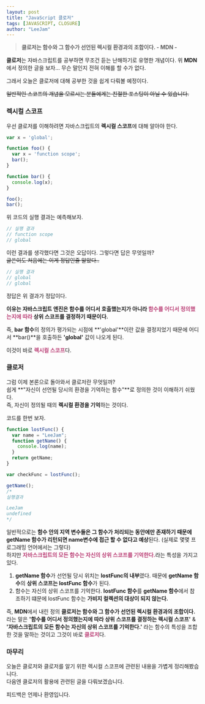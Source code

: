 ```yaml
---
layout: post
title: "JavaScript 클로저"
tags: [JAVASCRIPT, CLOSURE]
author: "LeeJam"
---
```

>**클로저는 함수와 그 함수가 선언된 렉시컬 환경과의 조합이다.  - MDN -**

**클로저**는 자바스크립트를 공부하면 무조건 듣는 난해하기로 유명한 개념이다. 위 **MDN**에서 정의한 글을 보자... 무슨 말인지 전혀 이해를 할 수가 없다.

그래서 오늘은 클로저에 대해 공부한 것을 쉽게 다뤄볼 예정이다.

<p style="text-decoration-line: line-through;">일반적인 스코프의 개념을 모르시는 분들에게는 친절한 포스팅이 아닐 수 있습니다.</p>

### 렉시컬 스코프
우선 클로저를 이해하려면 자바스크립트의 **렉시컬 스코프**에 대해 알아야 한다.

```javascript
var x = 'global';

function foo() {
  var x = 'function scope';
  bar();
}

function bar() {
  console.log(x);
}

foo();
bar();
```
위 코드의 실행 결과는 예측해보자. 
<br />
```javascript
// 실행 결과
// function scope
// global
```
이런 결과를 생각했다면 그것은 오답이다. 그렇다면 답은 무엇일까?
<br />
<span style="text-decoration-line: line-through;">글쓴이도 처음에는 이게 정답인줄 알았다..</span>
```javascript
// 실행 결과
// global
// global
```
정답은 위 결과가 정답이다.

**이유는 자바스크립트 엔진은 함수를 어디서 호출했는지가 아니라 <strong style="color: #bb4177;">함수를 어디서 정의했는지에 따라</strong> 상위 스코프를 결정하기 때문이다.**

즉, **bar 함수**의 정의가 평가되는 시점에 **'global'**이란 값을 결정지었기 때문에 어디서 **bar()**을 호출하든 **'global'** 값이 나오게 된다.

이것이 바로 <strong style="color: #bb4177;">렉시컬 스코프</strong>다.

### 클로저
그럼 이제 본론으로 돌아와서 클로저란 무엇일까?
<br />
쉽게 **"자신이 선언될 당시의 환경을 기억하는 함수"**로 정의한 것이 이해하기 쉬웠다.
<br />
즉, 자신이 정의될 때의 **렉시컬 환경을 기억**하는 것이다.

코드를 한번 보자.
```javascript
function lostFunc() {
  var name = "LeeJam";
  function getName() {
    console.log(name);
  }
  return getName;
}

var checkFunc = lostFunc();

getName();
/* 
실행결과

LeeJam
undefined 
*/
```
일반적으로는 **함수 안의 지역 변수들은 그 함수가 처리되는 동안에만 존재하기 때문에 getName 함수가 리턴되면 name변수에 접근 할 수 없다고 예상**된다. (실제로 몇몇 프로그래밍 언어에서는 그렇다)
<br />하지만 <strong style="color: #bb4177;">자바스크립트의 모든 함수는 자신의 상위 스코프를 기억한다.</strong>라는 특성을 가지고 있다.

1. **getName 함수**가 선언될 당시 위치는 **lostFunc의 내부**였다. 때문에 **getName 함수**의 **상위 스코프는 lostFunc 함수**가 된다. 
2. 함수는 자신의 상위 스코프를 기억한다. **lostFunc 함수**를 **getName 함수**에서 참조하기 떄문에 lostFunc 함수는 **가비지 컬렉션의 대상이 되지 않는다.**

즉, **MDN**에서 내린 정의 **클로저는 함수와 그 함수가 선언된 렉시컬 환경과의 조합이다.** 라는 말은 **'함수를 어디서 정의했는지에 따라 상위 스코프를 결정하는 렉시컬 스코프'** & **'자바스크립트의 모든 함수는 자신의 상위 스코프를 기억한다.'** 라는 함수의 특성을 조합한 것을 말하는 것이고 그것이 바로 <strong style="color: #bb4177;">클로저</strong>다.

### 마무리
오늘은 클로저와 클로저를 알기 위한 렉시컬 스코프에 관련된 내용을 가볍게 정리해봤습니다. 
<br />
다음엔 클로저의 활용에 관련된 글을 다뤄보겠습니다.

피드백은 언제나 환영입니다.